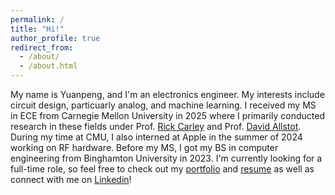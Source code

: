 ```yaml
---
permalink: /
title: "Hi!"
author_profile: true
redirect_from: 
  - /about/
  - /about.html
---
```


My name is Yuanpeng, and I'm an electronics engineer. My interests include circuit design, particuarly analog, and machine learning. I received my MS in ECE from Carnegie Mellon University in 2025 where I primarily conducted research in these fields under Prof. [Rick Carley](https://www.ece.cmu.edu/directory/bios/carley-rick.html) and Prof. [David Allstot](https://ieeexplore.ieee.org/author/37275544000). During my time at CMU, I also interned at Apple in the summer of 2024 working on RF hardware. Before my MS, I got my BS in computer engineering from Binghamton University in 2023. I'm currently looking for a full-time role, so feel free to check out my [portfolio](https://yuanpenguin.github.io/portfolio/) and [resume](https://yuanpenguin.github.io/cv/) as well as connect with me on [Linkedin](https://www.linkedin.com/in/yuanpeng-zhang/)!
